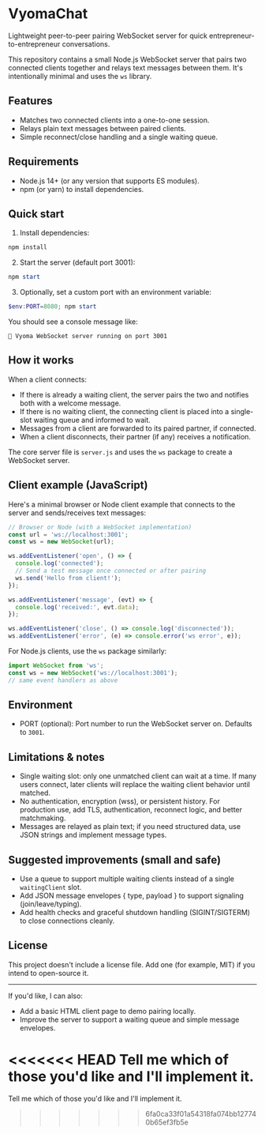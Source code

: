 # VyomaChat

Lightweight peer-to-peer pairing WebSocket server for quick entrepreneur-to-entrepreneur conversations.

This repository contains a small Node.js WebSocket server that pairs two connected clients together and relays text messages between them. It's intentionally minimal and uses the `ws` library.

## Features

- Matches two connected clients into a one-to-one session.
- Relays plain text messages between paired clients.
- Simple reconnect/close handling and a single waiting queue.

## Requirements

- Node.js 14+ (or any version that supports ES modules). 
- npm (or yarn) to install dependencies.

## Quick start

1. Install dependencies:

```powershell
npm install
```

2. Start the server (default port 3001):

```powershell
npm start
```

3. Optionally, set a custom port with an environment variable:

```powershell
$env:PORT=8080; npm start
```

You should see a console message like:

```
🚀 Vyoma WebSocket server running on port 3001
```

## How it works

When a client connects:

- If there is already a waiting client, the server pairs the two and notifies both with a welcome message.
- If there is no waiting client, the connecting client is placed into a single-slot waiting queue and informed to wait.
- Messages from a client are forwarded to its paired partner, if connected.
- When a client disconnects, their partner (if any) receives a notification.

The core server file is `server.js` and uses the `ws` package to create a WebSocket server.

## Client example (JavaScript)

Here's a minimal browser or Node client example that connects to the server and sends/receives text messages:

```javascript
// Browser or Node (with a WebSocket implementation)
const url = 'ws://localhost:3001';
const ws = new WebSocket(url);

ws.addEventListener('open', () => {
  console.log('connected');
  // Send a test message once connected or after pairing
  ws.send('Hello from client!');
});

ws.addEventListener('message', (evt) => {
  console.log('received:', evt.data);
});

ws.addEventListener('close', () => console.log('disconnected'));
ws.addEventListener('error', (e) => console.error('ws error', e));
```

For Node.js clients, use the `ws` package similarly:

```javascript
import WebSocket from 'ws';
const ws = new WebSocket('ws://localhost:3001');
// same event handlers as above
```

## Environment

- PORT (optional): Port number to run the WebSocket server on. Defaults to `3001`.

## Limitations & notes

- Single waiting slot: only one unmatched client can wait at a time. If many users connect, later clients will replace the waiting client behavior until matched.
- No authentication, encryption (wss), or persistent history. For production use, add TLS, authentication, reconnect logic, and better matchmaking.
- Messages are relayed as plain text; if you need structured data, use JSON strings and implement message types.

## Suggested improvements (small and safe)

- Use a queue to support multiple waiting clients instead of a single `waitingClient` slot.
- Add JSON message envelopes { type, payload } to support signaling (join/leave/typing).
- Add health checks and graceful shutdown handling (SIGINT/SIGTERM) to close connections cleanly.

## License

This project doesn't include a license file. Add one (for example, MIT) if you intend to open-source it.

---

If you'd like, I can also:

- Add a basic HTML client page to demo pairing locally.
- Improve the server to support a waiting queue and simple message envelopes.

<<<<<<< HEAD
Tell me which of those you'd like and I'll implement it.
=======
Tell me which of those you'd like and I'll implement it.
>>>>>>> 6fa0ca33f01a54318fa074bb127740b65ef3fb5e
